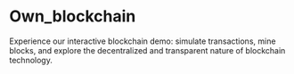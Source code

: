 # Own_blockchain
Experience our interactive blockchain demo: simulate transactions, mine blocks, and explore the decentralized and transparent nature of blockchain technology.
